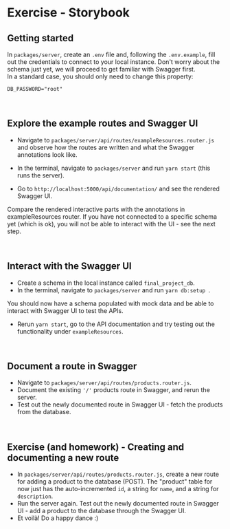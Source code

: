 # Exercise - Storybook

## Getting started

In `packages/server`, create an `.env` file and, following the `.env.example`, fill out the credentials to connect to your local instance.
Don't worry about the schema just yet, we will proceed to get familiar with Swagger first.
<br/>
In a standard case, you should only need to change this property:

```
DB_PASSWORD="root"
```

<br/>

## Explore the example routes and Swagger UI

- Navigate to `packages/server/api/routes/exampleResources.router.js` and observe how the routes are written and what the Swagger annotations look like.

- In the terminal, navigate to `packages/server` and run `yarn start` (this runs the server).
- Go to `http://localhost:5000/api/documentation/` and see the rendered Swagger UI.

Compare the rendered interactive parts with the annotations in exampleResources router. If you have not connected to a specific schema yet (which is ok), you will not be able to interact with the UI - see the next step.

<br/>

## Interact with the Swagger UI

- Create a schema in the local instance called `final_project_db`.
- In the terminal, navigate to `packages/server` and run `yarn db:setup `.

You should now have a schema populated with mock data and be able to interact with Swagger UI to test the APIs.

- Rerun `yarn start`, go to the API documentation and try testing out the functionality under `exampleResources`.

<br/>

## Document a route in Swagger

- Navigate to `packages/server/api/routes/products.router.js`.
- Document the existing `'/'` products route in Swagger, and rerun the server.
- Test out the newly documented route in Swagger UI - fetch the products from the database.

<br/>

## Exercise (and homework) - Creating and documenting a new route

- In `packages/server/api/routes/products.router.js`, create a new route for adding a product to the database (POST). The "product" table for now just has the auto-incremented `id`, a string for `name`, and a string for `description`. <br/>
- Run the server again. Test out the newly documented route in Swagger UI - add a product to the database through the Swagger UI.
- Et voilà! Do a happy dance :)
